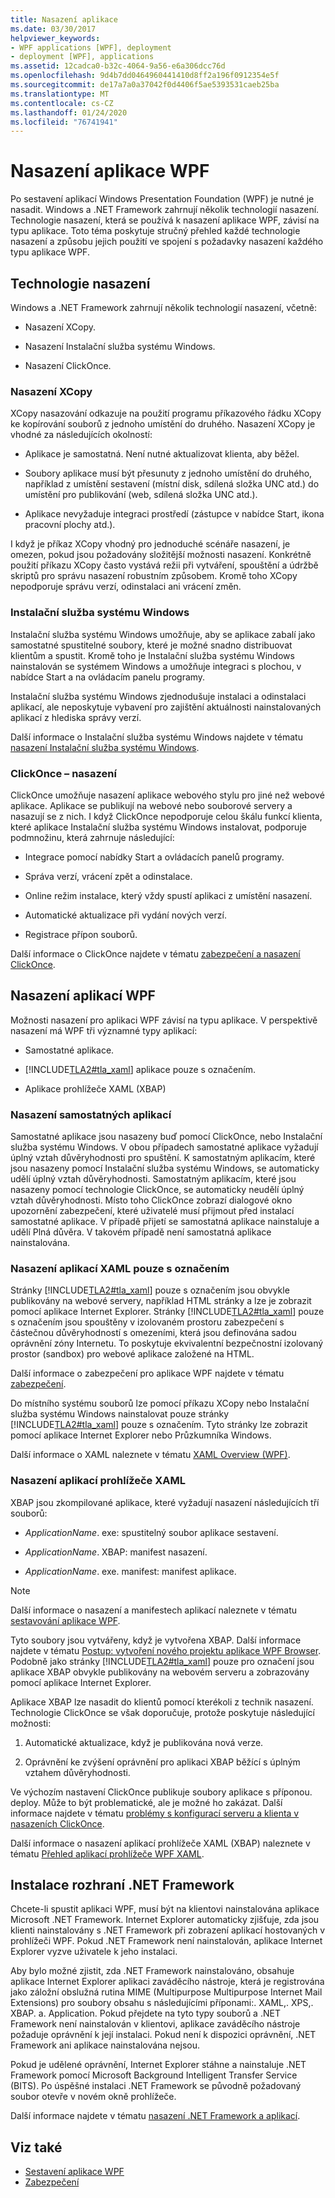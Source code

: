 ```yaml
---
title: Nasazení aplikace
ms.date: 03/30/2017
helpviewer_keywords:
- WPF applications [WPF], deployment
- deployment [WPF], applications
ms.assetid: 12cadca0-b32c-4064-9a56-e6a306dcc76d
ms.openlocfilehash: 9d4b7dd0464960441410d8ff2a196f0912354e5f
ms.sourcegitcommit: de17a7a0a37042f0d4406f5ae5393531caeb25ba
ms.translationtype: MT
ms.contentlocale: cs-CZ
ms.lasthandoff: 01/24/2020
ms.locfileid: "76741941"
---
```

# <a name="deploy-a-wpf-application"></a>Nasazení aplikace WPF

Po sestavení aplikací Windows Presentation Foundation (WPF) je nutné je nasadit. Windows a .NET Framework zahrnují několik technologií nasazení. Technologie nasazení, která se používá k nasazení aplikace WPF, závisí na typu aplikace. Toto téma poskytuje stručný přehled každé technologie nasazení a způsobu jejich použití ve spojení s požadavky nasazení každého typu aplikace WPF.

<a name="Deployment_Technologies"></a>   
## <a name="deployment-technologies"></a>Technologie nasazení  
 Windows a .NET Framework zahrnují několik technologií nasazení, včetně:  
  
- Nasazení XCopy.  
  
- Nasazení Instalační služba systému Windows.  
  
- Nasazení ClickOnce.  
  
<a name="XCopy_Deployment"></a>   
### <a name="xcopy-deployment"></a>Nasazení XCopy  
 XCopy nasazování odkazuje na použití programu příkazového řádku XCopy ke kopírování souborů z jednoho umístění do druhého. Nasazení XCopy je vhodné za následujících okolností:  
  
- Aplikace je samostatná. Není nutné aktualizovat klienta, aby běžel.  
  
- Soubory aplikace musí být přesunuty z jednoho umístění do druhého, například z umístění sestavení (místní disk, sdílená složka UNC atd.) do umístění pro publikování (web, sdílená složka UNC atd.).  
  
- Aplikace nevyžaduje integraci prostředí (zástupce v nabídce Start, ikona pracovní plochy atd.).  
  
 I když je příkaz XCopy vhodný pro jednoduché scénáře nasazení, je omezen, pokud jsou požadovány složitější možnosti nasazení. Konkrétně použití příkazu XCopy často vystává režii při vytváření, spouštění a údržbě skriptů pro správu nasazení robustním způsobem. Kromě toho XCopy nepodporuje správu verzí, odinstalaci ani vrácení změn.  
  
<a name="Windows_Installer"></a>   
### <a name="windows-installer"></a>Instalační služba systému Windows  
 Instalační služba systému Windows umožňuje, aby se aplikace zabalí jako samostatné spustitelné soubory, které je možné snadno distribuovat klientům a spustit. Kromě toho je Instalační služba systému Windows nainstalován se systémem Windows a umožňuje integraci s plochou, v nabídce Start a na ovládacím panelu programy.  
  
 Instalační služba systému Windows zjednodušuje instalaci a odinstalaci aplikací, ale neposkytuje vybavení pro zajištění aktuálnosti nainstalovaných aplikací z hlediska správy verzí.  
  
 Další informace o Instalační služba systému Windows najdete v tématu [nasazení Instalační služba systému Windows](/visualstudio/deployment/deploying-applications-services-and-components#create-an-installer-package-windows-desktop).
  
<a name="ClickOnce_Deployment"></a>   
### <a name="clickonce-deployment"></a>ClickOnce – nasazení  
 ClickOnce umožňuje nasazení aplikace webového stylu pro jiné než webové aplikace. Aplikace se publikují na webové nebo souborové servery a nasazují se z nich. I když ClickOnce nepodporuje celou škálu funkcí klienta, které aplikace Instalační služba systému Windows instalovat, podporuje podmnožinu, která zahrnuje následující:  
  
- Integrace pomocí nabídky Start a ovládacích panelů programy.  
  
- Správa verzí, vrácení zpět a odinstalace.  
  
- Online režim instalace, který vždy spustí aplikaci z umístění nasazení.  
  
- Automatické aktualizace při vydání nových verzí.  
  
- Registrace přípon souborů.  
  
 Další informace o ClickOnce najdete v tématu [zabezpečení a nasazení ClickOnce](/visualstudio/deployment/clickonce-security-and-deployment).  
  
<a name="Deploying_WPF_Applications"></a>   
## <a name="deploying-wpf-applications"></a>Nasazení aplikací WPF  
 Možnosti nasazení pro aplikaci WPF závisí na typu aplikace. V perspektivě nasazení má WPF tři významné typy aplikací:  
  
- Samostatné aplikace.  
  
- [!INCLUDE[TLA2#tla_xaml](../../../../includes/tla2sharptla-xaml-md.md)] aplikace pouze s označením.  
  
- Aplikace prohlížeče XAML (XBAP)  
  
<a name="Deploying_Standalone_Applications"></a>   
### <a name="deploying-standalone-applications"></a>Nasazení samostatných aplikací  
 Samostatné aplikace jsou nasazeny buď pomocí ClickOnce, nebo Instalační služba systému Windows. V obou případech samostatné aplikace vyžadují úplný vztah důvěryhodnosti pro spuštění. K samostatným aplikacím, které jsou nasazeny pomocí Instalační služba systému Windows, se automaticky udělí úplný vztah důvěryhodnosti. Samostatným aplikacím, které jsou nasazeny pomocí technologie ClickOnce, se automaticky neudělí úplný vztah důvěryhodnosti. Místo toho ClickOnce zobrazí dialogové okno upozornění zabezpečení, které uživatelé musí přijmout před instalací samostatné aplikace. V případě přijetí se samostatná aplikace nainstaluje a udělí Plná důvěra. V takovém případě není samostatná aplikace nainstalována.  
  
<a name="Deploying_Markup_Only_XAML_Applications"></a>   
### <a name="deploying-markup-only-xaml-applications"></a>Nasazení aplikací XAML pouze s označením  
 Stránky [!INCLUDE[TLA2#tla_xaml](../../../../includes/tla2sharptla-xaml-md.md)] pouze s označením jsou obvykle publikovány na webové servery, například HTML stránky a lze je zobrazit pomocí aplikace Internet Explorer. Stránky [!INCLUDE[TLA2#tla_xaml](../../../../includes/tla2sharptla-xaml-md.md)] pouze s označením jsou spouštěny v izolovaném prostoru zabezpečení s částečnou důvěryhodností s omezeními, která jsou definována sadou oprávnění zóny Internetu. To poskytuje ekvivalentní bezpečnostní izolovaný prostor (sandbox) pro webové aplikace založené na HTML.  
  
 Další informace o zabezpečení pro aplikace WPF najdete v tématu [zabezpečení](../security-wpf.md).  
  
 Do místního systému souborů lze pomocí příkazu XCopy nebo Instalační služba systému Windows nainstalovat pouze stránky [!INCLUDE[TLA2#tla_xaml](../../../../includes/tla2sharptla-xaml-md.md)] pouze s označením. Tyto stránky lze zobrazit pomocí aplikace Internet Explorer nebo Průzkumníka Windows.  
  
 Další informace o XAML naleznete v tématu [XAML Overview (WPF)](../../../desktop-wpf/fundamentals/xaml.md).  
  
<a name="Deploying_XAML_Browser_Applications"></a>   
### <a name="deploying-xaml-browser-applications"></a>Nasazení aplikací prohlížeče XAML  
 XBAP jsou zkompilované aplikace, které vyžadují nasazení následujících tří souborů:  
  
- *ApplicationName*. exe: spustitelný soubor aplikace sestavení.  
  
- *ApplicationName*. XBAP: manifest nasazení.  
  
- *ApplicationName*. exe. manifest: manifest aplikace.  
  
> [!NOTE]
> Další informace o nasazení a manifestech aplikací naleznete v tématu [sestavování aplikace WPF](building-a-wpf-application-wpf.md).  
  
 Tyto soubory jsou vytvářeny, když je vytvořena XBAP. Další informace najdete v tématu [Postup: vytvoření nového projektu aplikace WPF Browser](https://docs.microsoft.com/previous-versions/visualstudio/visual-studio-2010/bb628663(v=vs.100)). Podobně jako stránky [!INCLUDE[TLA2#tla_xaml](../../../../includes/tla2sharptla-xaml-md.md)] pouze pro označení jsou aplikace XBAP obvykle publikovány na webovém serveru a zobrazovány pomocí aplikace Internet Explorer.  
  
 Aplikace XBAP lze nasadit do klientů pomocí kterékoli z technik nasazení. Technologie ClickOnce se však doporučuje, protože poskytuje následující možnosti:  
  
1. Automatické aktualizace, když je publikována nová verze.  
  
2. Oprávnění ke zvýšení oprávnění pro aplikaci XBAP běžící s úplným vztahem důvěryhodnosti.  
  
 Ve výchozím nastavení ClickOnce publikuje soubory aplikace s příponou. deploy. Může to být problematické, ale je možné ho zakázat. Další informace najdete v tématu [problémy s konfigurací serveru a klienta v nasazeních ClickOnce](/visualstudio/deployment/server-and-client-configuration-issues-in-clickonce-deployments).  
  
 Další informace o nasazení aplikací prohlížeče XAML (XBAP) naleznete v tématu [Přehled aplikací prohlížeče WPF XAML](wpf-xaml-browser-applications-overview.md).  
  
<a name="Installing__NET_Framework_3_0"></a>   
## <a name="installing-the-net-framework"></a>Instalace rozhraní .NET Framework  
 Chcete-li spustit aplikaci WPF, musí být na klientovi nainstalována aplikace Microsoft .NET Framework. Internet Explorer automaticky zjišťuje, zda jsou klienti nainstalovány s .NET Framework při zobrazení aplikací hostovaných v prohlížeči WPF. Pokud .NET Framework není nainstalován, aplikace Internet Explorer vyzve uživatele k jeho instalaci.  
  
 Aby bylo možné zjistit, zda .NET Framework nainstalováno, obsahuje aplikace Internet Explorer aplikaci zaváděcího nástroje, která je registrována jako záložní obslužná rutina MIME (Multipurpose Multipurpose Internet Mail Extensions) pro soubory obsahu s následujícími příponami:. XAML,. XPS,. XBAP. a. Application. Pokud přejdete na tyto typy souborů a .NET Framework není nainstalován v klientovi, aplikace zaváděcího nástroje požaduje oprávnění k její instalaci. Pokud není k dispozici oprávnění, .NET Framework ani aplikace nainstalována nejsou.  
  
 Pokud je udělené oprávnění, Internet Explorer stáhne a nainstaluje .NET Framework pomocí Microsoft Background Intelligent Transfer Service (BITS). Po úspěšné instalaci .NET Framework se původně požadovaný soubor otevře v novém okně prohlížeče.  
  
 Další informace najdete v tématu [nasazení .NET Framework a aplikací](../../deployment/index.md).  
  
## <a name="see-also"></a>Viz také

- [Sestavení aplikace WPF](building-a-wpf-application-wpf.md)
- [Zabezpečení](../security-wpf.md)
